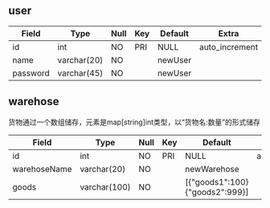 ## user

| Field    | Type        | Null | Key | Default | Extra          |
|----------|-------------|------|-----|---------|----------------|
| id       | int         | NO   | PRI | NULL    | auto_increment |
| name     | varchar(20) | NO   |     | newUser |                |
| password | varchar(45) | NO   |     | newUser |                |

## warehose
货物通过一个数组储存，元素是map[string]int类型，以“货物名:数量”的形式储存

| Field        | Type         | Null | Key | Default                         | Extra          |
|--------------|--------------|------|-----|---------------------------------|----------------|
| id           | int          | NO   | PRI | NULL                            | auto_increment |
| warehoseName | varchar(20)  | NO   |     | newWarehose                     |                |
| goods        | varchar(100) | NO   |     | [{"goods1":100} {"goods2":999}] |                |
